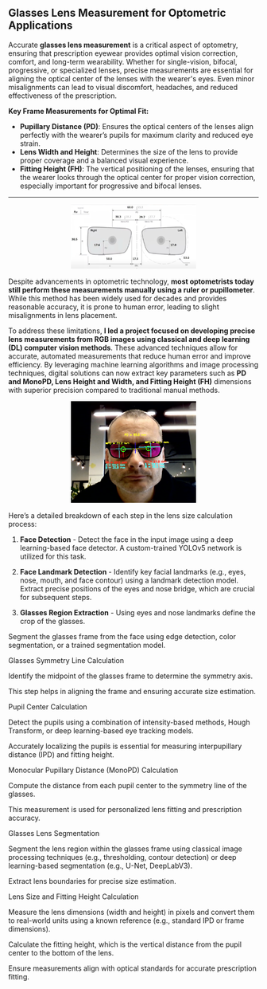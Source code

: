 ## Glasses Lens Measurement for Optometric Applications ##

Accurate **glasses lens measurement** is a critical aspect of optometry, ensuring that prescription eyewear provides optimal vision correction, comfort, and long-term wearability. Whether for single-vision, bifocal, progressive, or specialized lenses, precise measurements are essential for aligning the optical center of the lenses with the wearer's eyes. Even minor misalignments can lead to visual discomfort, headaches, and reduced effectiveness of the prescription.

**Key Frame Measurements for Optimal Fit:**
+ **Pupillary Distance (PD)**: Ensures the optical centers of the lenses align perfectly with the wearer’s pupils for maximum clarity and reduced eye strain.
+ **Lens Width and Height**: Determines the size of the lens to provide proper coverage and a balanced visual experience.
+ **Fitting Height (FH)**: The vertical positioning of the lenses, ensuring that the wearer looks through the optical center for proper vision correction, especially important for progressive and bifocal lenses.

---

<div style="text-align: center;">
  <img src="images/LensMeasurements2.png?raw=true" width="50%" height="50%"/>
</div>

Despite advancements in optometric technology, **most optometrists today still perform these measurements manually using a ruler or pupillometer**. While this method has been widely used for decades and provides reasonable accuracy, it is prone to human error, leading to slight misalignments in lens placement.

To address these limitations, **I led a project focused on developing precise lens measurements from RGB images using classical and deep learning (DL) computer vision methods**. These advanced techniques allow for accurate, automated measurements that reduce human error and improve efficiency. By leveraging machine learning algorithms and image processing techniques, digital solutions can now extract key parameters such as **PD and MonoPD, Lens Height and Width, and Fitting Height (FH)** dimensions with superior precision compared to traditional manual methods.

<div style="text-align: center;">
  <img src="images/demo_image.png?raw=true" width="50%" height="50%"/>
</div>


Here’s a detailed breakdown of each step in the lens size calculation process:

1. **Face Detection** - Detect the face in the input image using a deep learning-based face detector. A custom-trained YOLOv5 network is utilized for this task. 

2. **Face Landmark Detection** - Identify key facial landmarks (e.g., eyes, nose, mouth, and face contour) using a landmark detection model. Extract precise positions of the eyes and nose bridge, which are crucial for subsequent steps.

3. **Glasses Region Extraction** - Using eyes and nose landmarks define the crop of the glasses.

Segment the glasses frame from the face using edge detection, color segmentation, or a trained segmentation model.

Glasses Symmetry Line Calculation

Identify the midpoint of the glasses frame to determine the symmetry axis.

This step helps in aligning the frame and ensuring accurate size estimation.

Pupil Center Calculation

Detect the pupils using a combination of intensity-based methods, Hough Transform, or deep learning-based eye tracking models.

Accurately localizing the pupils is essential for measuring interpupillary distance (IPD) and fitting height.

Monocular Pupillary Distance (MonoPD) Calculation

Compute the distance from each pupil center to the symmetry line of the glasses.

This measurement is used for personalized lens fitting and prescription accuracy.

Glasses Lens Segmentation

Segment the lens region within the glasses frame using classical image processing techniques (e.g., thresholding, contour detection) or deep learning-based segmentation (e.g., U-Net, DeepLabV3).

Extract lens boundaries for precise size estimation.

Lens Size and Fitting Height Calculation

Measure the lens dimensions (width and height) in pixels and convert them to real-world units using a known reference (e.g., standard IPD or frame dimensions).

Calculate the fitting height, which is the vertical distance from the pupil center to the bottom of the lens.

Ensure measurements align with optical standards for accurate prescription fitting.
